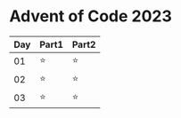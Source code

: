 # Advent of Code 2023
| Day | Part1 | Part2 |
| --- | ----- | ----- |
| 01  | ⭐     | ⭐     |
| 02  | ⭐     | ⭐     |
| 03  | ⭐     | ⭐     |
